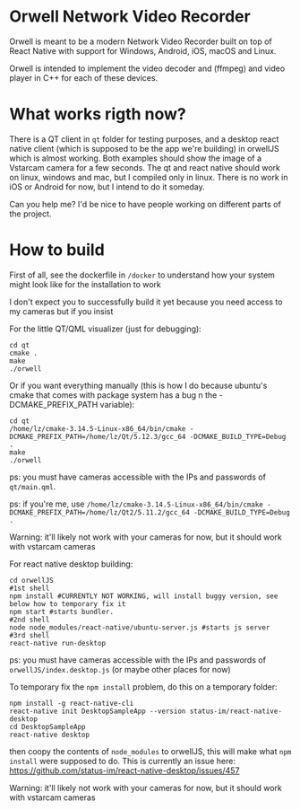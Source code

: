 # Orwell Network Video Recorder

Orwell is meant to be a modern Network Video Recorder built on top of React Native with support for Windows, Android, iOS, macOS and Linux.

Orwell is intended to implement the video decoder and (ffmpeg) and video player in C++ for each of these devices. 

# What works rigth now?

There is a QT client in `qt` folder for testing purposes, and a desktop react native client (which is supposed to be the app we're building) in orwellJS which is almost working. Both examples should show the image of a Vstarcam camera for a few seconds. The qt and react native should work on linux, windows and mac, but I compiled only in linux. There is no work in iOS or Android for now, but I intend to do it someday. 

Can you help me? I'd be nice to have people working on different parts of the project.

# How to build

First of all, see the dockerfile in `/docker` to understand how your system might look like for the installation to work 

I don't expect you to successfully build it yet because you need access to my cameras but if you insist

For the little QT/QML visualizer (just for debugging):

```
cd qt
cmake .
make
./orwell
```

Or if you want everything manually (this is how I do because ubuntu's cmake that comes with package system has a bug n the -DCMAKE_PREFIX_PATH variable):

```
cd qt
/home/lz/cmake-3.14.5-Linux-x86_64/bin/cmake -DCMAKE_PREFIX_PATH=/home/lz/Qt/5.12.3/gcc_64 -DCMAKE_BUILD_TYPE=Debug .
make
./orwell
```

ps: you must have cameras accessible with the IPs and passwords of `qt/main.qml`.

ps: if you're me, use `/home/lz/cmake-3.14.5-Linux-x86_64/bin/cmake -DCMAKE_PREFIX_PATH=/home/lz/Qt2/5.11.2/gcc_64 -DCMAKE_BUILD_TYPE=Debug .`

Warning: it'll likely not work with your cameras for now, but it should work with vstarcam cameras

For react native desktop building:

```
cd orwellJS
#1st shell
npm install #CURRENTLY NOT WORKING, will install buggy version, see below how to temporary fix it
npm start #starts bundler. 
#2nd shell
node node_modules/react-native/ubuntu-server.js #starts js server
#3rd shell
react-native run-desktop
```

ps: you must have cameras accessible with the IPs and passwords of `orwellJS/index.desktop.js` (or maybe other places for now)

To temporary fix the `npm install` problem, do this on a temporary folder:

```
npm install -g react-native-cli 
react-native init DesktopSampleApp --version status-im/react-native-desktop
cd DesktopSampleApp
react-native desktop
```

then coopy the contents of `node_modules` to orwellJS, this will make what `npm install` were supposed to do. This is currently an issue here: https://github.com/status-im/react-native-desktop/issues/457

Warning: it'll likely not work with your cameras for now, but it should work with vstarcam cameras
